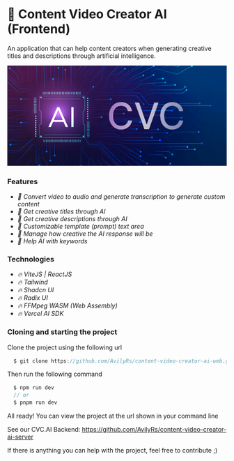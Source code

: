 # :robot: Content Video Creator AI (Frontend)

An application that can help content creators when generating creative titles and descriptions through artificial intelligence.

![cover](https://github.com/AvilyRs/avilyrs/blob/master/projects-images/cvc-ai/cover.png?raw=true)

### Features

- *:pencil: Convert video to audio and generate transcription to generate custom content*
- *:pencil: Get creative titles through AI*
- *:pencil: Get creative descriptions through AI*
- *:pencil: Customizable template (prompt) text area*
- *:pencil: Manage how creative the AI ​​response will be*
- *:pencil: Help AI with keywords*

### Technologies

- *:fire: ViteJS | ReactJS*
- *:fire: Tailwind*
- *:fire: Shadcn UI*
- *:fire: Radix UI*
- *:fire: FFMpeg WASM (Web Assembly)*
- *:fire: Vercel AI SDK*

### Cloning and starting the project

Clone the project using the following url
```javascript
  $ git clone https://github.com/AvilyRs/content-video-creator-ai-web.git
```

Then run the following command
```javascript
  $ npm run dev
  // or
  $ pnpm run dev
```
All ready!
You can view the project at the url shown in your command line

See our CVC.AI Backend: https://github.com/AvilyRs/content-video-creator-ai-server

If there is anything you can help with the project, feel free to contribute ;)
